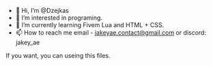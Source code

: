 - 👋 Hi, I’m @Dzejkas
- 👀 I’m interested in programing.
- 🌱 I’m currently learning Fivem Lua and HTML + CSS.
- 📫 How to reach me email - jakeyae.contact@gmail.com or discord: jakey_ae

If you want, you can useing this files.
